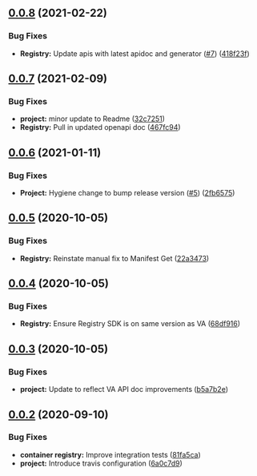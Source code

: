 ## [0.0.8](https://github.com/IBM/container-registry-go-sdk/compare/v0.0.7...v0.0.8) (2021-02-22)


### Bug Fixes

* **Registry:** Update apis with latest apidoc and generator ([#7](https://github.com/IBM/container-registry-go-sdk/issues/7)) ([418f23f](https://github.com/IBM/container-registry-go-sdk/commit/418f23f4fa9870c7e237ba9db20810957c0f3e28))

## [0.0.7](https://github.com/IBM/container-registry-go-sdk/compare/v0.0.6...v0.0.7) (2021-02-09)


### Bug Fixes

* **project:** minor update to Readme ([32c7251](https://github.com/IBM/container-registry-go-sdk/commit/32c725114665adba8e6a6f9f7fa3ed5015ef0703))
* **Registry:** Pull in updated openapi doc ([467fc94](https://github.com/IBM/container-registry-go-sdk/commit/467fc94e4d6646c48108b0b5686e16589473339a))

## [0.0.6](https://github.com/IBM/container-registry-go-sdk/compare/v0.0.5...v0.0.6) (2021-01-11)


### Bug Fixes

* **Project:** Hygiene change to bump release version ([#5](https://github.com/IBM/container-registry-go-sdk/issues/5)) ([2fb6575](https://github.com/IBM/container-registry-go-sdk/commit/2fb65751e5beb35057a68a668c8a051231266f7b))

## [0.0.5]([secure]/ibmcloud/container-registry-go-sdk/compare/v0.0.4...v0.0.5) (2020-10-05)


### Bug Fixes

* **Registry:** Reinstate manual fix to Manifest Get ([22a3473]([secure]/ibmcloud/container-registry-go-sdk/commit/22a3473205f594b72b9a28ef999863c18d38efb2))

## [0.0.4]([secure]/ibmcloud/container-registry-go-sdk/compare/v0.0.3...v0.0.4) (2020-10-05)


### Bug Fixes

* **Registry:** Ensure Registry SDK is on same version as VA ([68df916]([secure]/ibmcloud/container-registry-go-sdk/commit/68df916b6c7eeef1a06d29225e00857ca7fcd9ab))

## [0.0.3]([secure]/ibmcloud/container-registry-go-sdk/compare/v0.0.2...v0.0.3) (2020-10-05)


### Bug Fixes

* **project:** Update to reflect VA API doc improvements ([b5a7b2e]([secure]/ibmcloud/container-registry-go-sdk/commit/b5a7b2e22001c48f6729cfefd16111545e49dbda))

## [0.0.2]([secure]/ibmcloud/container-registry-go-sdk/compare/v0.0.1...v0.0.2) (2020-09-10)


### Bug Fixes

* **container registry:** Improve integration tests ([81fa5ca]([secure]/ibmcloud/container-registry-go-sdk/commit/81fa5cabcbbdcea98849b34110d63778fba15180))
* **project:** Introduce travis configuration ([6a0c7d9]([secure]/ibmcloud/container-registry-go-sdk/commit/6a0c7d97437c51182d4f72f104e71c10ca584d35))
